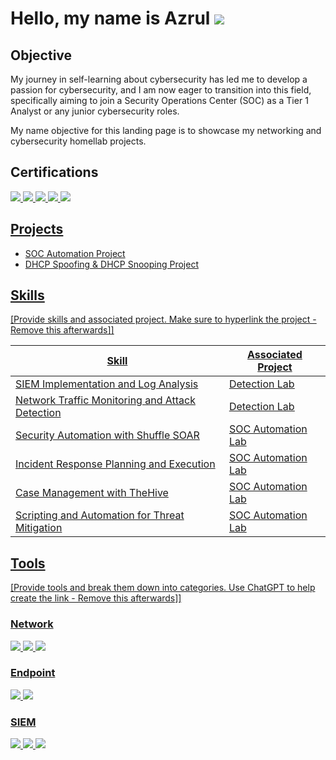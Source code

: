 # Hello, my name is Azrul <a href="https://www.linkedin.com/in/azrul-zaini-1171852b7/"><img src="https://img.shields.io/badge/-LinkedIn-0072b1?&style=for-the-badge&logo=linkedin&logoColor=white" /></a>


## Objective
My journey in self-learning about cybersecurity has led me to develop a passion for cybersecurity, and I am now eager to transition into this field, specifically aiming to join a Security Operations Center (SOC) as a Tier 1 Analyst or any junior cybersecurity roles.

My name objective for this landing page is to showcase my networking and cybersecurity homellab projects.

## Certifications
<div>
<a href="https://cp.certmetrics.com/cisco/en/public/verify/credential/16591cc7f86941f9987670b13902385e"><img src="https://img.shields.io/badge/-Security%2B-FF0000?&style=for-the-badge&logo=CompTIA&logoColor=white" />
<a href="https://cp.certmetrics.com/cisco/en/public/verify/credential/16591cc7f86941f9987670b13902385e"><img src="https://img.shields.io/badge/-CCNA-1E90FF?&style=for-the-badge&logo=Cisco&logoColor=white" />
<a href="https://cs50.harvard.edu/certificates/05d981fa-3f62-427f-bdd2-f481c3e2edbb"><img src="https://img.shields.io/badge/-CS50's%20Introduction%20to%20Programming%20with%20Python-3776AB?&style=for-the-badge&logo=Python&logoColor=white" />
<a href="https://tryhackme-certificates.s3-eu-west-1.amazonaws.com/THM-PYLN7KKTO8.png"><img src="https://img.shields.io/badge/-TryHackMe's%20Introduction%20to%20Cyber%20Security-007ACC?&style=for-the-badge&logo=TryHackMe&logoColor=white" />
<a href="https://tryhackme-certificates.s3-eu-west-1.amazonaws.com/THM-MADTSI6GJO.png"><img src="https://img.shields.io/badge/-TryHackMe's%20Pre%20Security-DC143C?&style=for-the-badge&logo=TryHackMe&logoColor=white" />
</div>

## Projects
- SOC Automation Project
- DHCP Spoofing & DHCP Snooping Project

## Skills
[Provide skills and associated project. Make sure to hyperlink the project - Remove this afterwards]]

| Skill                                         | Associated Project         |
|-----------------------------------------------|----------------------------|
| SIEM Implementation and Log Analysis          | <a href="https://google.com">Detection Lab</a>|
| Network Traffic Monitoring and Attack Detection | <a href="https://google.com">Detection Lab</a>|
| Security Automation with Shuffle SOAR         | SOC Automation Lab|
| Incident Response Planning and Execution      | SOC Automation Lab|
| Case Management with TheHive                  | SOC Automation Lab|
| Scripting and Automation for Threat Mitigation | SOC Automation Lab|

## Tools
[Provide tools and break them down into categories. Use ChatGPT to help create the link - Remove this afterwards]]

### Network
<div>
    <img src="https://img.shields.io/badge/-Wireshark-1679A7?&style=for-the-badge&logo=Wireshark&logoColor=white" />
    <img src="https://img.shields.io/badge/-Suricata-EF3B2D?&style=for-the-badge&logo=Suricata&logoColor=white" />
    <img src="https://img.shields.io/badge/-Zeek-777BB4?&style=for-the-badge&logo=Zeek&logoColor=white" />
</div>

### Endpoint
<div>
    <img src="https://img.shields.io/badge/-Microsoft_Defender_for_Endpoint-00A4EF?&style=for-the-badge&logo=Microsoft&logoColor=white" />
    <img src="https://img.shields.io/badge/-Velociraptor-4B275F?&style=for-the-badge&logo=Velociraptor&logoColor=white" />
</div>

### SIEM
<div>
    <img src="https://img.shields.io/badge/-Microsoft_Sentinel-0078D4?&style=for-the-badge&logo=Microsoft&logoColor=white" />
    <img src="https://img.shields.io/badge/-Splunk-000000?&style=for-the-badge&logo=Splunk&logoColor=white" />
    <img src="https://img.shields.io/badge/-Elastic-005571?&style=for-the-badge&logo=Elastic&logoColor=white" />
</div>
